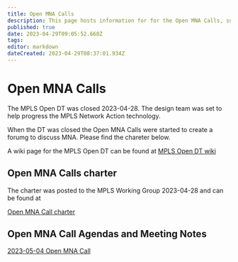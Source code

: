 ```yaml
---
title: Open MNA Calls
description: This page hosts information for for the Open MNA Calls, such as charter, agendas/notes, invites and recommendations.
published: true
date: 2023-04-29T09:05:52.668Z
tags: 
editor: markdown
dateCreated: 2023-04-29T08:37:01.934Z
---
```


# Open MNA Calls

The MPLS Open DT was closed 2023-04-28. The design team was set to help progress the MPLS Network Action technology.

When the DT was closed the Open MNA Calls were started to create a forumg to discuss MNA. Please find the chareter below.

A wiki page for the MPLS Open DT can be found at [MPLS Open DT wiki](https://wiki.ietf.org/en/group/mpls/odt/main)

## Open MNA Calls charter

The charter was posted to the MPLS Working Group 2023-04-28 and can be found at

[Open MNA Call charter](https://wiki.ietf.org/e/en/group/mpls/omc/charter)

## Open MNA Call Agendas and Meeting Notes

[2023-05-04 Open MNA Call](https://wiki.ietf.org/e/en/group/mpls/omc/2023-05-04-Open-MNA-Call)